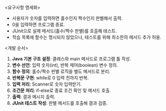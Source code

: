 <요구사항 명세화>

- 사용자가 숫자를 입력하면 홀수인지 짝수인지 판별해서 출력.
- 0을 입력하면 프로그램 종료.
- JUnit으로 실제 메서드(홀수/짝수 판별)를 호출해 테스트.
- 학습 목록에 함수는 명시되지 않았으나, 테스트를 위해 최소한의 메서드 추가 허용.

<개발 순서>

1. **Java 기본 구조 설정**: 클래스와 main 메서드로 프로그램 틀 작성.
2. **변수 선언**: 입력 숫자(int), 반복 제어(boolean) 변수 정의.
3. **함수 정의**: 홀수/짝수 판별 로직을 별도 메서드로 분리.
4. **반복문 구현**: while로 0 입력 전까지 반복.
5. **입력 처리**: Scanner로 숫자 입력받기.
6. **조건문 처리**: if-else로 종료 조건 확인 및 메서드 호출.
7. **출력**: 결과 메시지 출력.
8. **JUnit 테스트 작성**: 판별 메서드를 호출해 결과 검증.